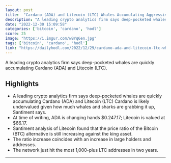 ```yaml
---
layout: post
title:  "Cardano (ADA) and Litecoin (LTC) Whales Accumulating Aggressively, Says Crypto Analytics Firm Santiment"
description: "A leading crypto analytics firm says deep-pocketed whales are quickly accumulating Cardano (ADA) and Litecoin (LTC)."
date: "2022-12-30 15:09:58"
categories: ['bitcoin', 'cardano', 'hodl']
score: 25
image: "https://i.imgur.com/wBYq6en.jpg"
tags: ['bitcoin', 'cardano', 'hodl']
link: "https://dailyhodl.com/2022/12/29/cardano-ada-and-litecoin-ltc-whales-accumulating-aggressively-says-crypto-analytics-firm-santiment/"
---
```


A leading crypto analytics firm says deep-pocketed whales are quickly accumulating Cardano (ADA) and Litecoin (LTC).

## Highlights

- A leading crypto analytics firm says deep-pocketed whales are quickly accumulating Cardano (ADA) and Litecoin (LTC) Cardano is likely undervalued given how much whales and sharks are grabbing it up, Santiment says.
- At time of writing, ADA is changing hands $0.247.17; Litecoin is valued at $66.17.
- Santiment analysis of Litecoin found that the price ratio of the Bitcoin (BTC) alternative is still increasing against the king asset.
- The ratio increase coincides with an increase in large holders and addresses.
- The network just hit the most 1,000-plus LTC addresses in two years.

---
